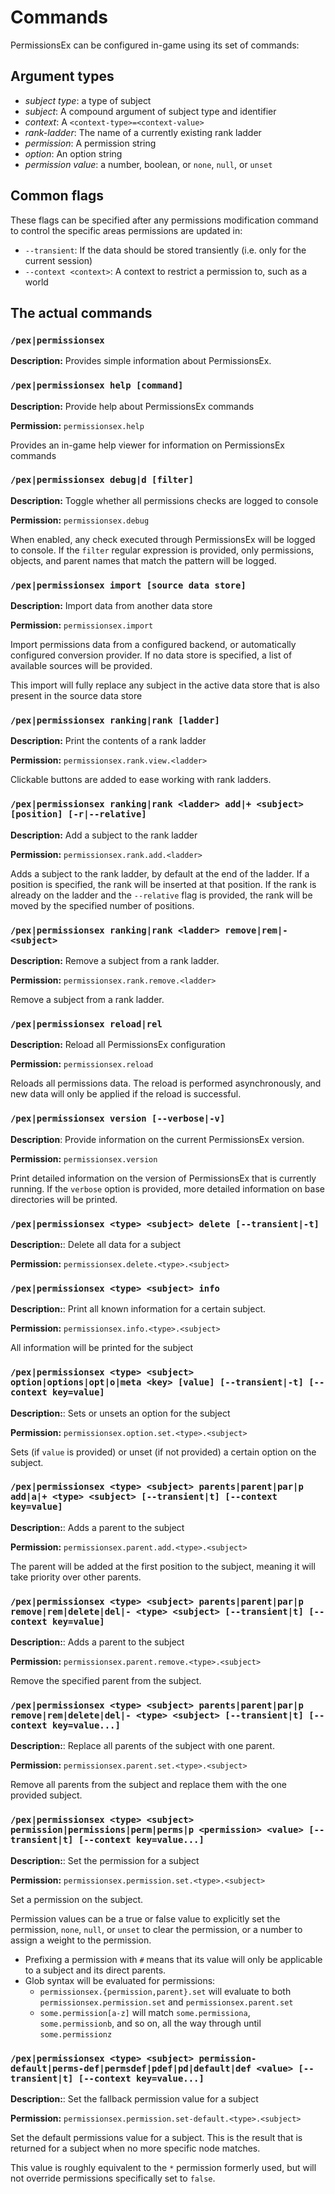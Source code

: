# Commands

PermissionsEx can be configured in-game using its set of commands:

## Argument types

- *subject type*: a type of subject
- *subject*: A compound argument of subject type and identifier
- *context*: A `<context-type>=<context-value>` 
- *rank-ladder*: The name of a currently existing rank ladder
- *permission*: A permission string
- *option*: An option string
- *permission value*: a number, boolean, or `none`, `null`, or `unset`


## Common flags

These flags can be specified after any permissions modification command to control the specific areas permissions are updated in:

- `--transient`: If the data should be stored transiently (i.e. only for the current session)
- `--context <context>`: A context to restrict a permission to, such as a world

## The actual commands

### `/pex|permissionsex`

**Description:** Provides simple information about PermissionsEx.

### `/pex|permissionsex help [command]`

**Description:** Provide help about PermissionsEx commands

**Permission:** `permissionsex.help`

Provides an in-game help viewer for information on PermissionsEx commands

### `/pex|permissionsex debug|d [filter]`

**Description:** Toggle whether all permissions checks are logged to console

**Permission:** `permissionsex.debug`

When enabled, any check executed through PermissionsEx will be logged to console. If the `filter`
regular expression is provided, only permissions, objects, and parent names that match the pattern will be logged.

### `/pex|permissionsex import [source data store]`

**Description:** Import data from another data store

**Permission:** `permissionsex.import`

Import permissions data from a configured backend, or automatically configured conversion provider.
If no data store is specified, a list of available sources will be provided.

This import will fully replace any subject in the active data store that is also present in the source data store

### `/pex|permissionsex ranking|rank [ladder]`

**Description:** Print the contents of a rank ladder

**Permission:** `permissionsex.rank.view.<ladder>`

Clickable buttons are added to ease working with rank ladders.

### `/pex|permissionsex ranking|rank <ladder> add|+ <subject> [position] [-r|--relative]`

**Description:** Add a subject to the rank ladder

**Permission:** `permissionsex.rank.add.<ladder>`

Adds a subject to the rank ladder, by default at the end of the ladder. If a position is specified,
the rank will be inserted at that position. If the rank is already on the ladder and the `--relative`
flag is provided, the rank will be moved by the specified number of positions.

### `/pex|permissionsex ranking|rank <ladder> remove|rem|- <subject>`

**Description:** Remove a subject from a rank ladder.

**Permission:** `permissionsex.rank.remove.<ladder>`

Remove a subject from a rank ladder.

### `/pex|permissionsex reload|rel`

**Description:** Reload all PermissionsEx configuration

**Permission:** `permissionsex.reload`

Reloads all permissions data. The reload is performed asynchronously, and new data will only be
applied if the reload is successful.

### `/pex|permissionsex version [--verbose|-v]`

**Description**: Provide information on the current PermissionsEx version.

**Permission:** `permissionsex.version`

Print detailed information on the version of PermissionsEx that is currently running. If
the `verbose` option is provided, more detailed information on base directories will be printed.

### `/pex|permissionsex <type> <subject> delete [--transient|-t]`

**Description:**: Delete all data for a subject

**Permission:** `permissionsex.delete.<type>.<subject>`

### `/pex|permissionsex <type> <subject> info`

**Description:**: Print all known information for a certain subject.

**Permission:** `permissionsex.info.<type>.<subject>`

All information will be printed for the subject

### `/pex|permissionsex <type> <subject> option|options|opt|o|meta <key> [value] [--transient|-t] [--context key=value]`

**Description:**: Sets or unsets an option for the subject

**Permission:** `permissionsex.option.set.<type>.<subject>`

Sets (if `value` is provided) or unset (if not provided) a certain option on the subject.

### `/pex|permissionsex <type> <subject> parents|parent|par|p add|a|+ <type> <subject> [--transient|t] [--context key=value]`

**Description:**: Adds a parent to the subject

**Permission:** `permissionsex.parent.add.<type>.<subject>`

The parent will be added at the first position to the subject, meaning it will take priority over other parents.

### `/pex|permissionsex <type> <subject> parents|parent|par|p remove|rem|delete|del|- <type> <subject> [--transient|t] [--context key=value]`

**Description:**: Adds a parent to the subject

**Permission:** `permissionsex.parent.remove.<type>.<subject>`

Remove the specified parent from the subject.

### `/pex|permissionsex <type> <subject> parents|parent|par|p remove|rem|delete|del|- <type> <subject> [--transient|t] [--context key=value...]`

**Description:**: Replace all parents of the subject with one parent.

**Permission:** `permissionsex.parent.set.<type>.<subject>`

Remove all parents from the subject and replace them with the one provided subject.

### `/pex|permissionsex <type> <subject> permission|permissions|perm|perms|p <permission> <value> [--transient|t] [--context key=value...]`

**Description:**: Set the permission for a subject

**Permission:** `permissionsex.permission.set.<type>.<subject>`

Set a permission on the subject.

Permission values can be a true or false value to explicitly set the permission, `none`, `null`, or `unset` to clear 
the permission, or a number to assign a weight to the permission.

- Prefixing a permission with `#` means that its value will only be applicable to a subject and its direct parents.
- Glob syntax will be evaluated for permissions:
  - `permissionsex.{permission,parent}.set` will evaluate to both `permissionsex.permission.set` and `permissionsex.parent.set`
  - `some.permission[a-z]` will match `some.permissiona`, `some.permissionb`, and so on, all the way through until `some.permissionz`
  
### `/pex|permissionsex <type> <subject> permission-default|perms-def|permsdef|pdef|pd|default|def <value> [--transient|t] [--context key=value...]`

**Description:**: Set the fallback permission value for a subject

**Permission:** `permissionsex.permission.set-default.<type>.<subject>`

Set the default permissions value for a subject. This is the result that is returned for a subject 
when no more specific node matches.

This value is roughly equivalent to the `*` permission formerly used, but will not override 
permissions specifically set to `false`.
